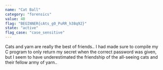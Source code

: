 ```yaml
---
name: "Cat Ball"
category: "forensics"
value: 40
flag: "BEGINNER{cAts_g0_PuRR_h38q92}"
state: "active"
flag_case: "case_sensitive"
---
```


Cats and yarn are really the best of friends.. I had made sure to compile my C program to only return my secret when the correct password was given, but I seem to have underestimated the friendship of the all-seeing cats and their fellow army of yarn.. 
